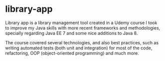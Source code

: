 # library-app

Library app is a library management tool created in a Udemy course I took to improve my Java skills with more recent frameworks and methodologies, specially regarding Java EE 7 and some nice additions to Java 8.

The course covered several technologies, and also best practices, such as writing automated tests (both unit and integration) for most of the code, refactoring, OOP (object-oriented programming) and much more.
